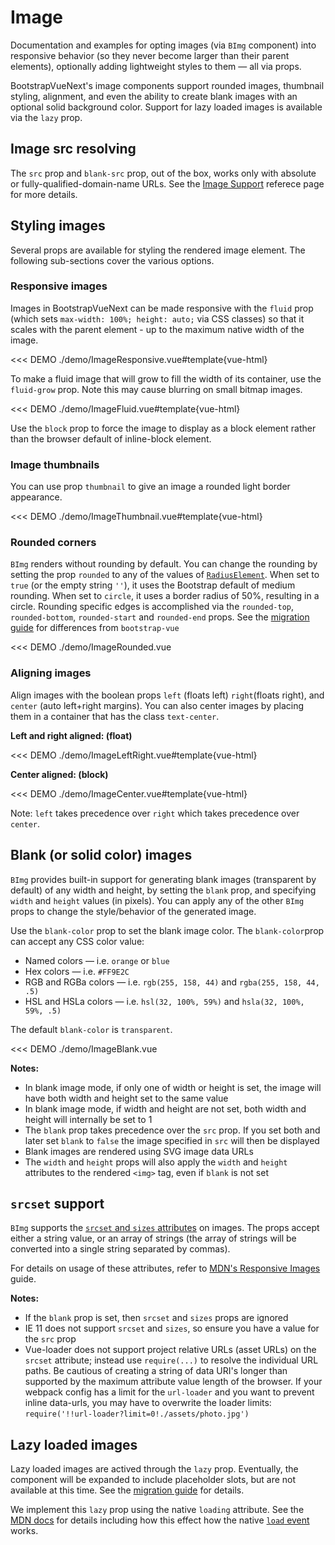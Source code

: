 # Image

<div class="lead mb-5">

Documentation and examples for opting images (via `BImg` component) into responsive behavior (so they never become larger than their parent elements), optionally adding lightweight styles to them — all via props.

</div>

BootstrapVueNext's image components support rounded images, thumbnail styling, alignment, and even the
ability to create blank images with an optional solid background color. Support for lazy loaded
images is available via the `lazy` prop.

## Image src resolving

The `src` prop and `blank-src` prop, out of the box, works only with absolute or fully-qualified-domain-name URLs.
See the [Image Support](/docs/reference/images) referece page for more details.

## Styling images

Several props are available for styling the rendered image element. The following sub-sections cover
the various options.

### Responsive images

Images in BootstrapVueNext can be made responsive with the `fluid` prop (which sets
`max-width: 100%; height: auto;` via CSS classes) so that it scales with the parent element - up to
the maximum native width of the image.

<<< DEMO ./demo/ImageResponsive.vue#template{vue-html}

To make a fluid image that will grow to fill the width of its container, use the `fluid-grow` prop.
Note this may cause blurring on small bitmap images.

<<< DEMO ./demo/ImageFluid.vue#template{vue-html}

Use the `block` prop to force the image to display as a block element rather than the browser
default of inline-block element.

### Image thumbnails

You can use prop `thumbnail` to give an image a rounded light border appearance.

<<< DEMO ./demo/ImageThumbnail.vue#template{vue-html}

### Rounded corners

`BImg` renders without rounding by default. You can change the rounding by setting the prop
`rounded` to any of the values of [`RadiusElement`](/docs/types#radiuselement).
When set to `true` (or the empty string `''`), it uses the Bootstrap default of medium rounding.
When set to `circle`, it uses a border radius of 50%, resulting in a circle.
Rounding specific edges is accomplished via the `rounded-top`, `rounded-bottom`, `rounded-start` and
`rounded-end` props. See the [migration guide](/docs/migration-guide#BAvatar) for differences
from `bootstrap-vue`

<<< DEMO ./demo/ImageRounded.vue

### Aligning images

Align images with the boolean props `left` (floats left) `right`(floats right), and `center` (auto
left+right margins). You can also center images by placing them in a container that has the class
`text-center`.

**Left and right aligned: (float)**

<<< DEMO ./demo/ImageLeftRight.vue#template{vue-html}

**Center aligned: (block)**

<<< DEMO ./demo/ImageCenter.vue#template{vue-html}

Note: `left` takes precedence over `right` which takes precedence over `center`.

## Blank (or solid color) images

`BImg` provides built-in support for generating blank images (transparent by default) of any
width and height, by setting the `blank` prop, and specifying `width` and `height` values (in
pixels). You can apply any of the other `BImg` props to change the style/behavior of the
generated image.

Use the `blank-color` prop to set the blank image color. The `blank-color`prop can accept any CSS
color value:

- Named colors — i.e. `orange` or `blue`
- Hex colors — i.e. `#FF9E2C`
- RGB and RGBa colors — i.e. `rgb(255, 158, 44)` and `rgba(255, 158, 44, .5)`
- HSL and HSLa colors — i.e. `hsl(32, 100%, 59%)` and `hsla(32, 100%, 59%, .5)`

The default `blank-color` is `transparent`.

<<< DEMO ./demo/ImageBlank.vue

**Notes:**

- In blank image mode, if only one of width or height is set, the image will have both width and
  height set to the same value
- In blank image mode, if width and height are not set, both width and height will internally be set
  to 1
- The `blank` prop takes precedence over the `src` prop. If you set both and later set `blank` to
  `false` the image specified in `src` will then be displayed
- Blank images are rendered using SVG image data URLs
- The `width` and `height` props will also apply the `width` and `height` attributes to the rendered
  `<img>` tag, even if `blank` is not set

## `srcset` support

`BImg` supports the
[`srcset` and `sizes` attributes](https://developer.mozilla.org/en-US/docs/Web/HTML/Element/img#attr-srcset)
on images. The props accept either a string value, or an array of strings (the array of strings will
be converted into a single string separated by commas).

For details on usage of these attributes, refer to
[MDN's Responsive Images](https://developer.mozilla.org/en-US/docs/Learn/HTML/Multimedia_and_embedding/Responsive_images)
guide.

**Notes:**

- If the `blank` prop is set, then `srcset` and `sizes` props are ignored
- IE 11 does not support `srcset` and `sizes`, so ensure you have a value for the `src` prop
- Vue-loader does not support project relative URLs (asset URLs) on the `srcset` attribute; instead
  use `require(...)` to resolve the individual URL paths. Be cautious of creating a string of data
  URI's longer than supported by the maximum attribute value length of the browser. If your webpack
  config has a limit for the `url-loader` and you want to prevent inline data-urls, you may have to
  overwrite the loader limits: `require('!!url-loader?limit=0!./assets/photo.jpg')`

## Lazy loaded images

Lazy loaded images are actived through the `lazy` prop. Eventually, the component will be expanded to include placeholder slots, but are not available at this time. See the [migration guide](/docs/migration-guide#bimg) for details.

We implement this `lazy` prop using the native `loading` attribute. See the [MDN docs](https://developer.mozilla.org/en-US/docs/Web/API/HTMLImageElement/loading) for details including how this effect how the native [`load` event](https://developer.mozilla.org/en-US/docs/Web/API/Window/load_event) works.

<ComponentReference :data="data" />

<script lang="ts">
import {data} from '../../data/components/image.data'

export default {
  setup() {
    return {data}
  }
}
</script>
